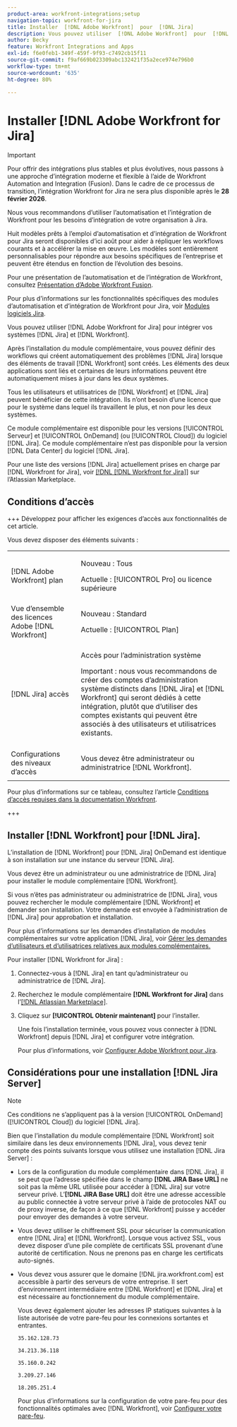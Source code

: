 ```yaml
---
product-area: workfront-integrations;setup
navigation-topic: workfront-for-jira
title: Installer  [!DNL Adobe Workfront]  pour  [!DNL Jira]
description: Vous pouvez utiliser  [!DNL Adobe Workfront]  pour  [!DNL Jira]  afin d’intégrer vos systèmes  [!DNL Jira]  et  [!DNL Workfront] .
author: Becky
feature: Workfront Integrations and Apps
exl-id: f6e0feb1-349f-459f-9f93-c7492cb15f11
source-git-commit: f9af669b023309abc132421f35a2ece974e796b0
workflow-type: tm+mt
source-wordcount: '635'
ht-degree: 80%

---
```


# Installer [!DNL Adobe Workfront for Jira]

>[!IMPORTANT]
>
>Pour offrir des intégrations plus stables et plus évolutives, nous passons à une approche d’intégration moderne et flexible à l’aide de Workfront Automation and Integration (Fusion). Dans le cadre de ce processus de transition, l’intégration Workfront for Jira ne sera plus disponible après le **28 février 2026**.
>
>Nous vous recommandons d’utiliser l’automatisation et l’intégration de Workfront pour les besoins d’intégration de votre organisation à Jira.
>
>Huit modèles prêts à l’emploi d’automatisation et d’intégration de Workfront pour Jira seront disponibles d’ici août pour aider à répliquer les workflows courants et à accélérer la mise en œuvre. Les modèles sont entièrement personnalisables pour répondre aux besoins spécifiques de l’entreprise et peuvent être étendus en fonction de l’évolution des besoins.
> 
>Pour une présentation de l’automatisation et de l’intégration de Workfront, consultez [Présentation d’Adobe Workfront Fusion](https://experienceleague.adobe.com/en/docs/workfront-fusion/using/get-started-with-fusion/understand-workfront-fusion/workfront-fusion-overview).
>
>Pour plus d’informations sur les fonctionnalités spécifiques des modules d’automatisation et d’intégration de Workfront pour Jira, voir [Modules logiciels Jira](https://experienceleague.adobe.com/en/docs/workfront-fusion/using/references/apps-and-their-modules/third-party-app-connectors/jira-software-modules).

Vous pouvez utiliser [!DNL Adobe Workfront for Jira] pour intégrer vos systèmes [!DNL Jira] et [!DNL Workfront].

Après l’installation du module complémentaire, vous pouvez définir des workflows qui créent automatiquement des problèmes [!DNL Jira] lorsque des éléments de travail [!DNL Workfront] sont créés. Les éléments des deux applications sont liés et certaines de leurs informations peuvent être automatiquement mises à jour dans les deux systèmes.

Tous les utilisateurs et utilisatrices de [!DNL Workfront] et [!DNL Jira] peuvent bénéficier de cette intégration. Ils n’ont besoin d’une licence que pour le système dans lequel ils travaillent le plus, et non pour les deux systèmes.

Ce module complémentaire est disponible pour les versions [!UICONTROL Serveur] et [!UICONTROL OnDemand] (ou [!UICONTROL Cloud]) du logiciel [!DNL Jira]. Ce module complémentaire n’est pas disponible pour la version [!DNL Data Center] du logiciel [!DNL Jira].

Pour une liste des versions [!DNL Jira] actuellement prises en charge par [!DNL Workfront for Jira], voir [[!DNL [!DNL Workfront for Jira]]](https://marketplace.atlassian.com/apps/1218653/workfront-for-jira?hosting=cloud&tab=overview) sur l’Atlassian Marketplace.

## Conditions d’accès

+++ Développez pour afficher les exigences d’accès aux fonctionnalités de cet article.

Vous devez disposer des éléments suivants :

<table style="table-layout:auto"> 
 <col> 
 <col> 
 <tbody> 
  <tr> 
   <td role="rowheader">[!DNL Adobe Workfront] plan</td> 
   <td> 
   <p>Nouveau : Tous</p>
   <p>Actuelle : [!UICONTROL Pro] ou licence supérieure</p> </td> 
  </tr> 
  <tr> 
   <td role="rowheader">Vue d’ensemble des licences Adobe [!DNL Workfront]</td> 
   <td> 
   <p>Nouveau : Standard</p>
   <p>Actuelle : [!UICONTROL Plan]</p></td> 
  </tr> 
  <tr> 
   <td role="rowheader">[!DNL Jira] accès</td> 
   <td> <p>Accès pour l’administration système</p> <p>Important : nous vous recommandons de créer des comptes d’administration système distincts dans [!DNL Jira] et [!DNL Workfront] qui seront dédiés à cette intégration, plutôt que d’utiliser des comptes existants qui peuvent être associés à des utilisateurs et utilisatrices existants.</p> </td> 
  </tr> 
  <tr> 
   <td role="rowheader">Configurations des niveaux d’accès</td> 
   <td><p>Vous devez être administrateur ou administratrice [!DNL Workfront].</p></td> 
  </tr> 
 </tbody> 
</table>

Pour plus d’informations sur ce tableau, consultez l’article [Conditions d’accès requises dans la documentation Workfront](/help/quicksilver/administration-and-setup/add-users/access-levels-and-object-permissions/access-level-requirements-in-documentation.md).

+++

## Installer [!DNL Workfront] pour [!DNL Jira].

L’installation de [!DNL Workfront] pour [!DNL Jira] OnDemand est identique à son installation sur une instance du serveur [!DNL Jira].

Vous devez être un administrateur ou une administratrice de [!DNL Jira] pour installer le module complémentaire [!DNL Workfront].

Si vous n’êtes pas administrateur ou administratrice de [!DNL Jira], vous pouvez rechercher le module complémentaire [!DNL Workfront] et demander son installation. Votre demande est envoyée à l’administration de [!DNL Jira] pour approbation et installation.

Pour plus d’informations sur les demandes d’installation de modules complémentaires sur votre application [!DNL Jira], voir [Gérer les demandes d’utilisateurs et d’utilisatrices relatives aux modules complémentaires.](https://confluence.atlassian.com/upm/managing-user-requests-for-add-ons-781394968.html)

Pour installer [!DNL Workfront for Jira] :

1. Connectez-vous à [!DNL Jira] en tant qu’administrateur ou administratrice de [!DNL Jira].
1. Recherchez le module complémentaire **[!DNL Workfront for Jira]** dans l’[[!DNL Atlassian Marketplace]](https://marketplace.atlassian.com/apps/1218653/workfront-for-jira?hosting=cloud&tab=overview).

1. Cliquez sur **[!UICONTROL Obtenir maintenant]** pour l’installer.

   Une fois l’installation terminée, vous pouvez vous connecter à [!DNL Workfront] depuis [!DNL Jira] et configurer votre intégration.

   Pour plus d’informations, voir [Configurer Adobe Workfront pour Jira](../../workfront-integrations-and-apps/use-workfront-with-jira/configure-workfront-for-jira.md).

## Considérations pour une installation [!DNL Jira Server]

>[!NOTE]
>
>Ces conditions ne s’appliquent pas à la version [!UICONTROL OnDemand] ([!UICONTROL Cloud]) du logiciel [!DNL Jira].

Bien que l’installation du module complémentaire [!DNL Workfront] soit similaire dans les deux environnements [!DNL Jira], vous devez tenir compte des points suivants lorsque vous utilisez une installation [!DNL Jira Server] :

* Lors de la configuration du module complémentaire dans [!DNL Jira], il se peut que l’adresse spécifiée dans le champ **[!DNL JIRA Base URL]** ne soit pas la même URL utilisée pour accéder à [!DNL Jira] sur votre serveur privé. L’**[!DNL JIRA Base URL]** doit être une adresse accessible au public connectée à votre serveur privé à l’aide de protocoles NAT ou de proxy inverse, de façon à ce que [!DNL Workfront] puisse y accéder pour envoyer des demandes à votre serveur.

* Vous devez utiliser le chiffrement SSL pour sécuriser la communication entre [!DNL Jira] et [!DNL Workfront]. Lorsque vous activez SSL, vous devez disposer d’une pile complète de certificats SSL provenant d’une autorité de certification. Nous ne prenons pas en charge les certificats auto-signés.
* Vous devez vous assurer que le domaine [!DNL jira.workfront.com] est accessible à partir des serveurs de votre entreprise. Il sert d’environnement intermédiaire entre [!DNL Workfront] et [!DNL Jira] et est nécessaire au fonctionnement du module complémentaire.

  Vous devez également ajouter les adresses IP statiques suivantes à la liste autorisée de votre pare-feu pour les connexions sortantes et entrantes.

  `35.162.128.73`

  `34.213.36.118`

  `35.160.0.242`

  `3.209.27.146`

  `18.205.251.4`

  Pour plus d’informations sur la configuration de votre pare-feu pour des fonctionnalités optimales avec [!DNL Workfront], voir [Configurer votre pare-feu](../../administration-and-setup/get-started-wf-administration/configure-your-firewall.md).
